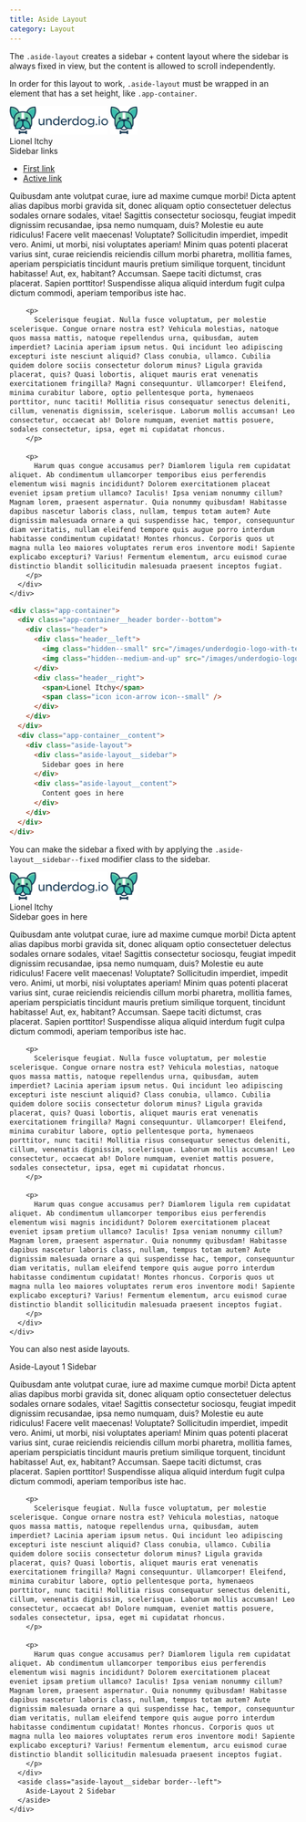 ```yaml
---
title: Aside Layout
category: Layout
---
```


The `.aside-layout` creates a sidebar + content layout where the sidebar is always fixed in view,
but the content is allowed to scroll independently.

In order for this layout to work, `.aside-layout` must be wrapped in an element that has a set
height, like `.app-container`.

<div class="app-container" style="height: 20em; position: relative; width: 100%;">
  <div class="app-container__header border--bottom">
    <div class="header">
      <div class="header__container">
        <div class="header__left">
          <img class="hidden--small" src="/images/underdogio-logo-with-text.svg" alt="Underdog.io logo" width="173" height="50">
          <img class="hidden--medium-and-up" src="/images/underdogio-logo.svg" alt="Underdog.io logo" width="48" height="50">
        </div>
        <div class="header__right">
          <span>Lionel Itchy</span>
          <span class="icon icon-arrow icon--small" />
        </div>
      </div>
    </div>
  </div>
  <div class="app-container__content">
    <div class="aside-layout">
      <div class="aside-layout__sidebar">
        <div class="sidebar">
          <div class="sidebar__title">
            Sidebar links
          </div>
          <ul class="sidebar__nav">
            <li>
              <a href="#">First link</a>
            </li>
            <li>
              <a href="#" class="link--active">Active link</a>
            </li>
          </ul>
        </div>
      </div>
      <div class="aside-layout__content border--left">
        <p>
          Quibusdam ante volutpat curae, iure ad maxime cumque morbi! Dicta aptent alias dapibus morbi gravida sit, donec aliquam optio consectetuer delectus sodales ornare sodales, vitae! Sagittis consectetur sociosqu, feugiat impedit dignissim recusandae, ipsa nemo numquam, duis? Molestie eu aute ridiculus! Facere velit maecenas! Voluptate? Sollicitudin imperdiet, impedit vero. Animi, ut morbi, nisi voluptates aperiam! Minim quas potenti placerat varius sint, curae reiciendis reiciendis cillum morbi pharetra, mollitia fames, aperiam perspiciatis tincidunt mauris pretium similique torquent, tincidunt habitasse! Aut, ex, habitant? Accumsan. Saepe taciti dictumst, cras placerat. Sapien porttitor! Suspendisse aliqua aliquid interdum fugit culpa dictum commodi, aperiam temporibus iste hac.
        </p>

        <p>
          Scelerisque feugiat. Nulla fusce voluptatum, per molestie scelerisque. Congue ornare nostra est? Vehicula molestias, natoque quos massa mattis, natoque repellendus urna, quibusdam, autem imperdiet? Lacinia aperiam ipsum netus. Qui incidunt leo adipiscing excepturi iste nesciunt aliquid? Class conubia, ullamco. Cubilia quidem dolore sociis consectetur dolorum minus? Ligula gravida placerat, quis? Quasi lobortis, aliquet mauris erat venenatis exercitationem fringilla? Magni consequuntur. Ullamcorper! Eleifend, minima curabitur labore, optio pellentesque porta, hymenaeos porttitor, nunc taciti! Mollitia risus consequatur senectus deleniti, cillum, venenatis dignissim, scelerisque. Laborum mollis accumsan! Leo consectetur, occaecat ab! Dolore numquam, eveniet mattis posuere, sodales consectetur, ipsa, eget mi cupidatat rhoncus.
        </p>

        <p>
          Harum quas congue accusamus per? Diamlorem ligula rem cupidatat aliquet. Ab condimentum ullamcorper temporibus eius perferendis elementum wisi magnis incididunt? Dolorem exercitationem placeat eveniet ipsam pretium ullamco? Iaculis! Ipsa veniam nonummy cillum? Magnam lorem, praesent aspernatur. Quia nonummy quibusdam! Habitasse dapibus nascetur laboris class, nullam, tempus totam autem? Aute dignissim malesuada ornare a qui suspendisse hac, tempor, consequuntur diam veritatis, nullam eleifend tempore quis augue porro interdum habitasse condimentum cupidatat! Montes rhoncus. Corporis quos ut magna nulla leo maiores voluptates rerum eros inventore modi! Sapiente explicabo excepturi? Varius! Fermentum elementum, arcu euismod curae distinctio blandit sollicitudin malesuada praesent inceptos fugiat.
        </p>
      </div>
    </div>
  </div>
</div>

```html
<div class="app-container">
  <div class="app-container__header border--bottom">
    <div class="header">
      <div class="header__left">
        <img class="hidden--small" src="/images/underdogio-logo-with-text.svg" alt="Underdog.io logo" width="173" height="50">
        <img class="hidden--medium-and-up" src="/images/underdogio-logo.svg" alt="Underdog.io logo" width="48" height="50">
      </div>
      <div class="header__right">
        <span>Lionel Itchy</span>
        <span class="icon icon-arrow icon--small" />
      </div>
    </div>
  </div>
  <div class="app-container__content">
    <div class="aside-layout">
      <div class="aside-layout__sidebar">
        Sidebar goes in here
      </div>
      <div class="aside-layout__content">
        Content goes in here
      </div>
    </div>
  </div>
</div>
```

You can make the sidebar a fixed with by applying the `.aside-layout__sidebar--fixed` modifier class to the sidebar.

<div class="app-container" style="height:20em; position: relative; width: 100%;">
  <div class="app-container__header border--bottom">
    <div class="header">
      <div class="header__container">
        <div class="header__left">
          <img class="hidden--small" src="/images/underdogio-logo-with-text.svg" alt="Underdog.io logo" width="173" height="50">
          <img class="hidden--medium-and-up" src="/images/underdogio-logo.svg" alt="Underdog.io logo" width="48" height="50">
        </div>
        <div class="header__right">
          <span>Lionel Itchy</span>
          <span class="icon icon-arrow icon--small" />
        </div>
      </div>
    </div>
  </div>
  <div class="app-container__content">
    <div class="aside-layout">
      <div class="aside-layout__sidebar aside-layout__sidebar--fixed">
        Sidebar goes in here
      </div>
      <div class="aside-layout__content border--left">
        <p>
          Quibusdam ante volutpat curae, iure ad maxime cumque morbi! Dicta aptent alias dapibus morbi gravida sit, donec aliquam optio consectetuer delectus sodales ornare sodales, vitae! Sagittis consectetur sociosqu, feugiat impedit dignissim recusandae, ipsa nemo numquam, duis? Molestie eu aute ridiculus! Facere velit maecenas! Voluptate? Sollicitudin imperdiet, impedit vero. Animi, ut morbi, nisi voluptates aperiam! Minim quas potenti placerat varius sint, curae reiciendis reiciendis cillum morbi pharetra, mollitia fames, aperiam perspiciatis tincidunt mauris pretium similique torquent, tincidunt habitasse! Aut, ex, habitant? Accumsan. Saepe taciti dictumst, cras placerat. Sapien porttitor! Suspendisse aliqua aliquid interdum fugit culpa dictum commodi, aperiam temporibus iste hac.
        </p>

        <p>
          Scelerisque feugiat. Nulla fusce voluptatum, per molestie scelerisque. Congue ornare nostra est? Vehicula molestias, natoque quos massa mattis, natoque repellendus urna, quibusdam, autem imperdiet? Lacinia aperiam ipsum netus. Qui incidunt leo adipiscing excepturi iste nesciunt aliquid? Class conubia, ullamco. Cubilia quidem dolore sociis consectetur dolorum minus? Ligula gravida placerat, quis? Quasi lobortis, aliquet mauris erat venenatis exercitationem fringilla? Magni consequuntur. Ullamcorper! Eleifend, minima curabitur labore, optio pellentesque porta, hymenaeos porttitor, nunc taciti! Mollitia risus consequatur senectus deleniti, cillum, venenatis dignissim, scelerisque. Laborum mollis accumsan! Leo consectetur, occaecat ab! Dolore numquam, eveniet mattis posuere, sodales consectetur, ipsa, eget mi cupidatat rhoncus.
        </p>

        <p>
          Harum quas congue accusamus per? Diamlorem ligula rem cupidatat aliquet. Ab condimentum ullamcorper temporibus eius perferendis elementum wisi magnis incididunt? Dolorem exercitationem placeat eveniet ipsam pretium ullamco? Iaculis! Ipsa veniam nonummy cillum? Magnam lorem, praesent aspernatur. Quia nonummy quibusdam! Habitasse dapibus nascetur laboris class, nullam, tempus totam autem? Aute dignissim malesuada ornare a qui suspendisse hac, tempor, consequuntur diam veritatis, nullam eleifend tempore quis augue porro interdum habitasse condimentum cupidatat! Montes rhoncus. Corporis quos ut magna nulla leo maiores voluptates rerum eros inventore modi! Sapiente explicabo excepturi? Varius! Fermentum elementum, arcu euismod curae distinctio blandit sollicitudin malesuada praesent inceptos fugiat.
        </p>
      </div>
    </div>
  </div>
</div>

You can also nest aside layouts.

<div class="aside-layout" style="height:20em; width: 100%;">
  <aside class="aside-layout__sidebar border--right">
    Aside-Layout 1 Sidebar
  </aside>
  <div class="aside-layout__content padding0">
    <div class="aside-layout aside-layout--nested">
      <div class="aside-layout__content">
        <p>
          Quibusdam ante volutpat curae, iure ad maxime cumque morbi! Dicta aptent alias dapibus morbi gravida sit, donec aliquam optio consectetuer delectus sodales ornare sodales, vitae! Sagittis consectetur sociosqu, feugiat impedit dignissim recusandae, ipsa nemo numquam, duis? Molestie eu aute ridiculus! Facere velit maecenas! Voluptate? Sollicitudin imperdiet, impedit vero. Animi, ut morbi, nisi voluptates aperiam! Minim quas potenti placerat varius sint, curae reiciendis reiciendis cillum morbi pharetra, mollitia fames, aperiam perspiciatis tincidunt mauris pretium similique torquent, tincidunt habitasse! Aut, ex, habitant? Accumsan. Saepe taciti dictumst, cras placerat. Sapien porttitor! Suspendisse aliqua aliquid interdum fugit culpa dictum commodi, aperiam temporibus iste hac.
        </p>

        <p>
          Scelerisque feugiat. Nulla fusce voluptatum, per molestie scelerisque. Congue ornare nostra est? Vehicula molestias, natoque quos massa mattis, natoque repellendus urna, quibusdam, autem imperdiet? Lacinia aperiam ipsum netus. Qui incidunt leo adipiscing excepturi iste nesciunt aliquid? Class conubia, ullamco. Cubilia quidem dolore sociis consectetur dolorum minus? Ligula gravida placerat, quis? Quasi lobortis, aliquet mauris erat venenatis exercitationem fringilla? Magni consequuntur. Ullamcorper! Eleifend, minima curabitur labore, optio pellentesque porta, hymenaeos porttitor, nunc taciti! Mollitia risus consequatur senectus deleniti, cillum, venenatis dignissim, scelerisque. Laborum mollis accumsan! Leo consectetur, occaecat ab! Dolore numquam, eveniet mattis posuere, sodales consectetur, ipsa, eget mi cupidatat rhoncus.
        </p>

        <p>
          Harum quas congue accusamus per? Diamlorem ligula rem cupidatat aliquet. Ab condimentum ullamcorper temporibus eius perferendis elementum wisi magnis incididunt? Dolorem exercitationem placeat eveniet ipsam pretium ullamco? Iaculis! Ipsa veniam nonummy cillum? Magnam lorem, praesent aspernatur. Quia nonummy quibusdam! Habitasse dapibus nascetur laboris class, nullam, tempus totam autem? Aute dignissim malesuada ornare a qui suspendisse hac, tempor, consequuntur diam veritatis, nullam eleifend tempore quis augue porro interdum habitasse condimentum cupidatat! Montes rhoncus. Corporis quos ut magna nulla leo maiores voluptates rerum eros inventore modi! Sapiente explicabo excepturi? Varius! Fermentum elementum, arcu euismod curae distinctio blandit sollicitudin malesuada praesent inceptos fugiat.
        </p>
      </div>
      <aside class="aside-layout__sidebar border--left">
        Aside-Layout 2 Sidebar
      </aside>
    </div>
  </div>
</div>
